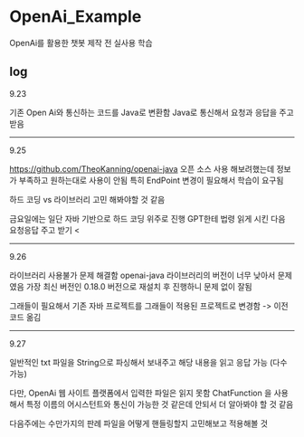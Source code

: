 # OpenAi_Example
OpenAi를 활용한 챗봇 제작 전 실사용 학습


## log
9.23

기존 Open Ai와 통신하는 코드를 Java로 변환함
Java로 통신해서 요청과 응답을 주고 받음

---
9.25

https://github.com/TheoKanning/openai-java
오픈 소스 사용 해보려했는데
정보가 부족하고 원하는대로 사용이 안됨
특히 EndPoint 변경이 필요해서 학습이 요구됨

하드 코딩 vs 라이브러리
고민 해봐야할 것 같음

금요일에는 일단 자바 기반으로 하드 코딩 위주로 진행
GPT한테 법령 읽게 시킨 다음 요청응답 주고 받기 <

---
9.26     

라이브러리 사용불가 문제 해결함
openai-java 라이브러리의 버전이 너무 낮아서 문제였음
가장 최신 버전인 0.18.0 버전으로 재설치 후 진행하니 문제 없이 잘됨

그래들이 필요해서 기존 자바 프로젝트를 그래들이 적용된 프로젝트로 변경함 -> 이전 코드 옮김

---
9.27

일반적인 txt 파일을 String으로 파싱해서 보내주고
해당 내용을 읽고 응답 가능 (다수 가능)

다만, OpenAi 웹 사이트 플랫폼에서 입력한 파일은 읽지 못함
ChatFunction 을 사용해서 특정 이름의 어시스턴트와 통신이 가능한 것 같은데
안되서 더 알아봐야 할 것 같음

다음주에는
수만가지의 판례 파일을 어떻게 핸들링할지 고민해보고 적용해볼 것
